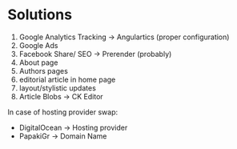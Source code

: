 Solutions
=========

1. Google Analytics Tracking -> Angulartics (proper configuration)
2. Google Ads
3. Facebook Share/ SEO -> Prerender (probably)
4. About page
5. Authors pages
6. editorial article in home page
7. layout/stylistic updates
8. Article Blobs -> CK Editor

In case of hosting provider swap:
* DigitalOcean -> Hosting provider
* PapakiGr -> Domain Name